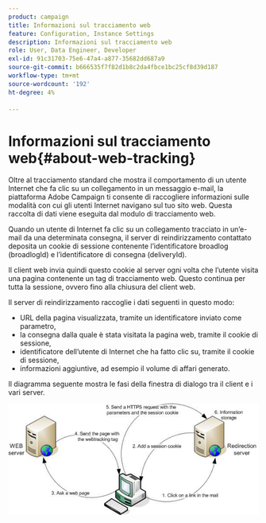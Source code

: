 ```yaml
---
product: campaign
title: Informazioni sul tracciamento web
feature: Configuration, Instance Settings
description: Informazioni sul tracciamento web
role: User, Data Engineer, Developer
exl-id: 91c31703-75e6-47a4-a877-35682dd687a9
source-git-commit: b666535f7f82d1b8c2da4fbce1bc25cf8d39d187
workflow-type: tm+mt
source-wordcount: '192'
ht-degree: 4%

---
```


# Informazioni sul tracciamento web{#about-web-tracking}

Oltre al tracciamento standard che mostra il comportamento di un utente Internet che fa clic su un collegamento in un messaggio e-mail, la piattaforma Adobe Campaign ti consente di raccogliere informazioni sulle modalità con cui gli utenti Internet navigano sul tuo sito web. Questa raccolta di dati viene eseguita dal modulo di tracciamento web.

Quando un utente di Internet fa clic su un collegamento tracciato in un’e-mail da una determinata consegna, il server di reindirizzamento contattato deposita un cookie di sessione contenente l’identificatore broadlog (broadlogId) e l’identificatore di consegna (deliveryId).

Il client web invia quindi questo cookie al server ogni volta che l’utente visita una pagina contenente un tag di tracciamento web. Questo continua per tutta la sessione, ovvero fino alla chiusura del client web.

Il server di reindirizzamento raccoglie i dati seguenti in questo modo:

* URL della pagina visualizzata, tramite un identificatore inviato come parametro,
* la consegna dalla quale è stata visitata la pagina web, tramite il cookie di sessione,
* identificatore dell’utente di Internet che ha fatto clic su, tramite il cookie di sessione,
* informazioni aggiuntive, ad esempio il volume di affari generato.

Il diagramma seguente mostra le fasi della finestra di dialogo tra il client e i vari server.

![](assets/d_ncs_integration_webtracking_structure1.png)
